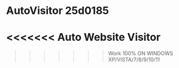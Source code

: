 # AutoVisitor 25d0185 
<<<<<<< 
Auto Website Visitor
=======
>>>>>>> Work 100% ON WINDOWS XP/VISTA/7/8/9/10/11 
>>>>>>>
